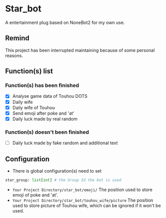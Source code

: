 # Star_bot
A entertainment plug based on NoneBot2 for my own use.

## Remind
This project has been interrupted maintaining because of some personal reasons.

## Function(s) list
### Function(s) has been finished
- [x] Analyse game data of Touhou DOTS
- [x] Daily wife 
- [x] Daily wife of Touhou
- [x] Send emoji after poke and 'at'
- [x] Daily luck made by real random
### Function(s) doesn't been finished
- [ ] Daily luck made by fake random and additional text

## Configuration
- There is global configuration(s) need to set
```python
star_group: list[int] # the Group Id the bot is used
```
- `Your Project Directory/star_bot/emoji/` The position used to store emoji of poke and 'at'.
- `Your Project Directory/star_bot/touhou_wife/picture` The position used to store picture of Touhou wife, which can be ignored if it won't be used.